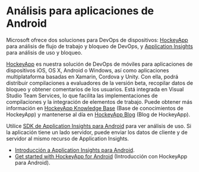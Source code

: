 <properties
    pageTitle="Análisis para aplicaciones de Android | Microsoft Azure"
    description="Analice el uso y el rendimiento de la aplicación de Android."
    services="application-insights"
    documentationCenter="android"
    authors="alancameronwills"
    manager="douge"/>

<tags
    ms.service="application-insights"
    ms.workload="mobile"
    ms.tgt_pltfrm="mobile-android"
    ms.devlang="na"
    ms.topic="get-started-article"
	ms.date="11/21/2015"
    ms.author="awills"/>

# Análisis para aplicaciones de Android

Microsoft ofrece dos soluciones para DevOps de dispositivos: [HockeyApp](http://hockeyapp.net/) para análisis de flujo de trabajo y bloqueo de DevOps, y [Application Insights](app-insights-overview.md) para análisis de uso y bloqueo.

[HockeyApp](http://hockeyapp.net/) es nuestra solución de DevOps de móviles para aplicaciones de dispositivos iOS, OS X, Android o Windows, así como aplicaciones multiplataforma basadas en Xamarin, Cordova y Unity. Con ella, podrá distribuir compilaciones a evaluadores de la versión beta, recopilar datos de bloqueo y obtener comentarios de los usuarios. Está integrada en Visual Studio Team Services, lo que facilita las implementaciones de compilaciones y la integración de elementos de trabajo. Puede obtener más información en [HockeyApp Knowledge Base](http://support.hockeyapp.net/kb) (Base de conocimientos de HockeyApp) y mantenerse al día en [HockeyApp Blog](http://hockeyapp.net/blog/) (Blog de HockeyApp).

Utilice [SDK de Application Insights para Android](https://github.com/Microsoft/ApplicationInsights-Android) para ver análisis de uso. Si la aplicación tiene un lado servidor, puede enviar los datos de cliente y de servidor al mismo recurso de Application Insights.

* [Introducción a Application Insights para Android](https://github.com/Microsoft/ApplicationInsights-Android).
* [Get started with HockeyApp for Android](http://support.hockeyapp.net/kb/client-integration-android/hockeyapp-for-android-sdk) (Introducción con HockeyApp para Android).

<!---HONumber=AcomDC_1203_2015-->